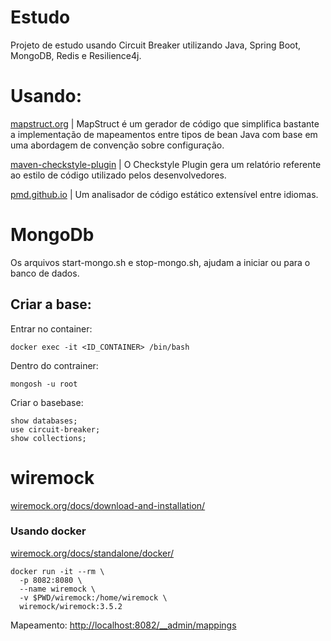 # Estudo

Projeto de estudo usando Circuit Breaker utilizando Java, Spring Boot, MongoDB, Redis e Resilience4j.

# Usando:

[mapstruct.org](https://mapstruct.org/) | MapStruct é um gerador de código que simplifica bastante a implementação de mapeamentos entre tipos de bean Java com base em uma abordagem de convenção sobre configuração.

[maven-checkstyle-plugin](https://maven.apache.org/plugins/maven-checkstyle-plugin/) | O Checkstyle Plugin gera um relatório referente ao estilo de código utilizado pelos desenvolvedores.

[pmd.github.io](https://pmd.github.io/) | Um analisador de código estático extensível entre idiomas.

# MongoDb

Os arquivos start-mongo.sh e stop-mongo.sh, ajudam a iniciar ou para o banco de dados.

## Criar a base:

Entrar no container:

```shell
docker exec -it <ID_CONTAINER> /bin/bash
```

Dentro do contrainer:

```shell
mongosh -u root
```

Criar o basebase:
```shell
show databases;
use circuit-breaker;
show collections;
```

# wiremock

[wiremock.org/docs/download-and-installation/](https://wiremock.org/docs/download-and-installation/)

### Usando docker

[wiremock.org/docs/standalone/docker/](https://wiremock.org/docs/standalone/docker/)

```shell
docker run -it --rm \
  -p 8082:8080 \
  --name wiremock \
  -v $PWD/wiremock:/home/wiremock \
  wiremock/wiremock:3.5.2
```

Mapeamento: [http://localhost:8082/__admin/mappings](http://localhost:8082/__admin/mappings)
